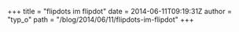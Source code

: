 +++
title = "flipdots im flipdot"
date = 2014-06-11T09:19:31Z
author = "typ_o"
path = "/blog/2014/06/11/flipdots-im-flipdot"
+++

